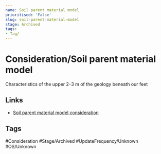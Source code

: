 ```yaml
---
name: Soil parent material model
prioritised: 'False'
slug: soil-parent-material-model
stage: Archived
tags:
- Tag/
---
```


# Consideration/Soil parent material model

Characteristics of the upper 2–3 m of the geology beneath our feet

## Links

* [Soil parent material model consideration](https://design.planning.data.gov.uk/planning-consideration/soil-parent-material-model)

## Tags

#Consideration #Stage/Archived #UpdateFrequency/Unknown #OS/Unknown